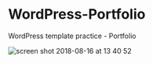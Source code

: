 # WordPress-Portfolio
WordPress template practice - Portfolio

![screen shot 2018-08-16 at 13 40 52](https://user-images.githubusercontent.com/16766170/44209188-9f819b80-a15a-11e8-9e0d-84318c813a62.png)
